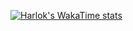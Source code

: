 [![Harlok's WakaTime stats](https://github-readme-stats.vercel.app/api/wakatime?username=Tofupaste&layout=compact&bg_color=a788b2&title_color=e6d7ec)](https://github.com/Tofupaste/github-readme-stats)
